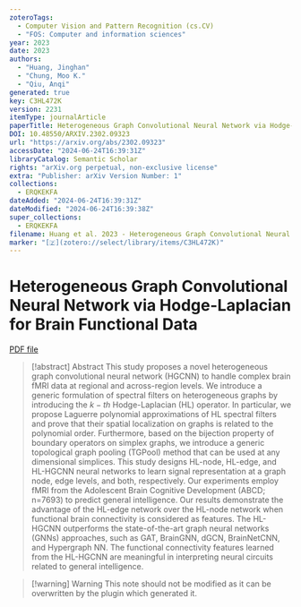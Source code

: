 ```yaml
---
zoteroTags:
  - Computer Vision and Pattern Recognition (cs.CV)
  - "FOS: Computer and information sciences"
year: 2023
date: 2023
authors:
  - "Huang, Jinghan"
  - "Chung, Moo K."
  - "Qiu, Anqi"
generated: true
key: C3HL472K
version: 2231
itemType: journalArticle
paperTitle: Heterogeneous Graph Convolutional Neural Network via Hodge-Laplacian for Brain Functional Data
DOI: 10.48550/ARXIV.2302.09323
url: "https://arxiv.org/abs/2302.09323"
accessDate: "2024-06-24T16:39:31Z"
libraryCatalog: Semantic Scholar
rights: "arXiv.org perpetual, non-exclusive license"
extra: "Publisher: arXiv Version Number: 1"
collections:
  - ERQKEKFA
dateAdded: "2024-06-24T16:39:31Z"
dateModified: "2024-06-24T16:39:38Z"
super_collections:
  - ERQKEKFA
filename: Huang et al. 2023 - Heterogeneous Graph Convolutional Neural Network via Hodge-Laplacian for Brain Functional Data.pdf
marker: "[🇿](zotero://select/library/items/C3HL472K)"
---
```

# Heterogeneous Graph Convolutional Neural Network via Hodge-Laplacian for Brain Functional Data

[PDF file](/Papers/PDFs/Huang%20et%20al.%202023%20-%20Heterogeneous%20Graph%20Convolutional%20Neural%20Network%20via%20Hodge-Laplacian%20for%20Brain%20Functional%20Data.pdf)

> [!abstract] Abstract
> This study proposes a novel heterogeneous graph convolutional neural network (HGCNN) to handle complex brain fMRI data at regional and across-region levels. We introduce a generic formulation of spectral filters on heterogeneous graphs by introducing the $k-th$ Hodge-Laplacian (HL) operator. In particular, we propose Laguerre polynomial approximations of HL spectral filters and prove that their spatial localization on graphs is related to the polynomial order. Furthermore, based on the bijection property of boundary operators on simplex graphs, we introduce a generic topological graph pooling (TGPool) method that can be used at any dimensional simplices. This study designs HL-node, HL-edge, and HL-HGCNN neural networks to learn signal representation at a graph node, edge levels, and both, respectively. Our experiments employ fMRI from the Adolescent Brain Cognitive Development (ABCD; n=7693) to predict general intelligence. Our results demonstrate the advantage of the HL-edge network over the HL-node network when functional brain connectivity is considered as features. The HL-HGCNN outperforms the state-of-the-art graph neural networks (GNNs) approaches, such as GAT, BrainGNN, dGCN, BrainNetCNN, and Hypergraph NN. The functional connectivity features learned from the HL-HGCNN are meaningful in interpreting neural circuits related to general intelligence.

>[!warning] Warning
> This note should not be modified as it can be overwritten by the plugin which generated it.

